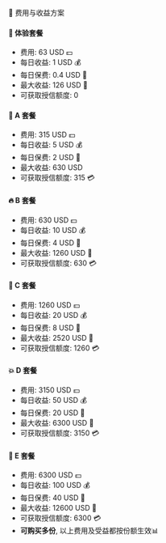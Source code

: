 💼 费用与收益方案

#### 🎁 体验套餐

* 费用: 63 USD 💵
* 每日收益: 1 USD 💰
* 每日保费: 0.4 USD 💸
* 最大收益: 126 USD 🚀
* 可获取授信额度: 0

#### 💎 A 套餐

* 费用: 315 USD 💵
* 每日收益: 5 USD 💰
* 每日保费: 2 USD 🚀
* 最大收益: 630 USD
* 可获取授信额度: 315 💳


#### 🔥 B 套餐

* 费用: 630 USD 💵
* 每日收益: 10 USD 💰
* 每日保费: 4 USD 💸
* 最大收益: 1260 USD 🚀
* 可获取授信额度: 630 💳

#### 💎 C 套餐
* 费用: 1260 USD 💵
* 每日收益: 20 USD 💰
* 每日保费: 8 USD 💸
* 最大收益: 2520 USD 🚀
* 可获取授信额度: 1260 💳

#### 💥 D 套餐

* 费用: 3150 USD 💵
* 每日收益: 50 USD 💰
* 每日保费: 20 USD 💸
* 最大收益: 6300 USD 🚀
* 可获取授信额度: 3150 💳

#### 💎 E 套餐

* 费用: 6300 USD 💵
* 每日收益: 100 USD 💰
* 每日保费: 40 USD 💸
* 最大收益: 12600 USD 🚀
* 可获取授信额度: 6300 💳
* **可购买多份**, 以上费用及受益都按份额生效📊